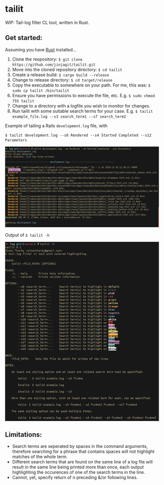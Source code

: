 # tailit
WIP: Tail-log filter CL tool, written in Rust.

## Get started:
Assuming you have [Rust](https://www.rust-lang.org/tools/install) installed...  
1. Clone the reopository: `$ git clone https://github.com/jinjagit/tailit.git` 
2. Move into the cloned repository directory: `$ cd tailit`   
3. Create a release build: `$ cargo build --release`  
4. Change to release directory: `$ cd target/release`  
5. Copy the executable to somewhere on your path. For me, this was: `$ sudo cp tailit /bin/tailit`  
6. Ensure you have permissions to execute the file, etc. E.g. `$ sudo chmod 755 tailit`  
7. Change to a directory with a logfile you wish to monitor for changes.  
8. Run tailit with some suitable search terms for your case. E.g. `$ tailit example_file.log --s3 search_term1 --s7 search_term2`  

Example of tailing a Rails `development.log` file, with
```
$ tailit development.log --s6 Rendered --s4 Started Completed --s12 Parameters
```
![example](img/tailit.png)


Output of `$ tailit -h`  
  
![help](img/help_text.png)

## Limitations:

  * Search terms are seperated by spaces in the command arguments, therefore searching for a phrase that contains spaces will not highlight matches of the whole term.
  * Different search terms that are found on the same line of a log file will result in the same line being printed more than once, each output highlighting the occurences of one of the search terms in the line.
  * Cannot, yet, specify return of n preceding &/or following lines.
